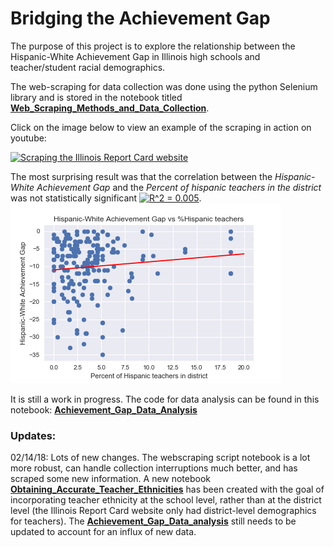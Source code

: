 # Bridging the Achievement Gap

The purpose of this project is to explore the relationship between the Hispanic-White Achievement Gap in Illinois high schools and teacher/student racial demographics.

The web-scraping for data collection was done using the python Selenium library and is stored in the notebook titled **[Web_Scraping_Methods_and_Data_Collection](Web_Scraping_Methods_and_Data_Collection.ipynb)**.

Click on the image below to view an example of the scraping in action on youtube:

[![Scraping the Illinois Report Card website](http://img.youtube.com/vi/E-rnuam6Nuc/0.jpg)](http://www.youtube.com/watch?v=E-rnuam6Nuc "Selenium and Python for Automated Web Scraping")

The most surprising result was that the correlation between the *Hispanic-White Achievement Gap* and the *Percent of hispanic teachers in the district* was not statistically significant <a href="https://www.codecogs.com/eqnedit.php?latex=R^2&space;=&space;0.005" target="_blank"><img src="https://latex.codecogs.com/gif.latex?R^2&space;=&space;0.005" title="R^2 = 0.005" /></a>.
![](images/achievement_gap_vs_hisp_teachers.png)

It is still a work in progress.
The code for data analysis can be found in this notebook: **[Achievement_Gap_Data_Analysis](Achievement_Gap_Data_Analysis.ipynb)**

### Updates:

02/14/18: Lots of new changes. The webscraping script notebook is a lot more robust, can handle collection interruptions much better, and has scraped some new information.
A new notebook **[Obtaining_Accurate_Teacher_Ethnicities](Obtaining_Accurate_Teacher_Ethnicities.ipynb)** has been created with the goal of incorporating teacher ethnicity at the school level, rather than at the district level (the Illinois Report Card website only had district-level demographics for teachers).
The **[Achievement_Gap_Data_analysis](Achievement_Gap_Data_analysis.ipynb)** still needs to be updated to account for an influx of new data.